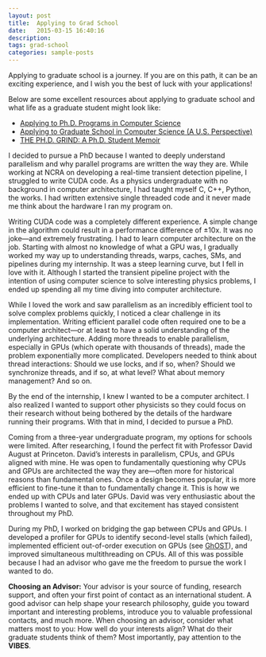 ```yaml
---
layout: post
title:  Applying to Grad School
date:   2015-03-15 16:40:16
description: 
tags: grad-school
categories: sample-posts
---
```


Applying to graduate school is a journey. If you are on this path, it can be an exciting experience, and I wish you the best of luck with your applications!

Below are some excellent resources about applying to graduate school and what life as a graduate student might look like:

<ul>
    <li><a href="https://www.cs.cmu.edu/~harchol/gradschooltalk.pdf">Applying to Ph.D. Programs in Computer Science</a></li>
    <li><a href="https://cseweb.ucsd.edu/~wgg/grad-school.html">Applying to Graduate School in Computer Science (A U.S. Perspective)</a></li>
    <li><a href="https://shuyuej.com/resources/The-PhD-Grind.pdf">THE PH.D. GRIND: A Ph.D. Student Memoir</a></li>
</ul>

I decided to pursue a PhD because I wanted to deeply understand parallelism and why parallel programs are written the way they are. While working at NCRA on developing a real-time transient detection pipeline, I struggled to write CUDA code. As a physics undergraduate with no background in computer architecture, I had taught myself C, C++, Python, the works. I had written extensive single threaded code and it never made me think about the hardware I ran my program on. 

Writing CUDA code was a completely different experience. A simple change in the algorithm could result in a performance difference of ±10x. It was no joke—and extremely frustrating. I had to learn computer architecture on the job. Starting with almost no knowledge of what a GPU was, I gradually worked my way up to understanding threads, warps, caches, SMs, and pipelines during my internship. It was a steep learning curve, but I fell in love with it. Although I started the transient pipeline project with the intention of using computer science to solve interesting physics problems, I ended up spending all my time diving into computer architecture.

While I loved the work and saw parallelism as an incredibly efficient tool to solve complex problems quickly, I noticed a clear challenge in its implementation. Writing efficient parallel code often required one to be a computer architect—or at least to have a solid understanding of the underlying architecture. Adding more threads to enable parallelism, especially in GPUs (which operate with thousands of threads), made the problem exponentially more complicated. Developers needed to think about thread interactions: Should we use locks, and if so, when? Should we synchronize threads, and if so, at what level? What about memory management? And so on.

By the end of the internship, I knew I wanted to be a computer architect. I also realized I wanted to support other physicists so they could focus on their research without being bothered by the details of the hardware running their programs. With that in mind, I decided to pursue a PhD.

Coming from a three-year undergraduate program, my options for schools were limited. After researching, I found the perfect fit with Professor David August at Princeton. David’s interests in parallelism, CPUs, and GPUs aligned with mine. He was open to fundamentally questioning why CPUs and GPUs are architected the way they are—often more for historical reasons than fundamental ones. Once a design becomes popular, it is more efficient to fine-tune it than to fundamentally change it. This is how we ended up with CPUs and later GPUs. David was very enthusiastic about the problems I wanted to solve, and that excitement has stayed consistent throughout my PhD.

During my PhD, I worked on bridging the gap between CPUs and GPUs. I developed a profiler for GPUs to identify second-level stalls (which failed), implemented efficient out-of-order execution on GPUs (see <a href="https://liberty.cs.princeton.edu/Publications/isca24_ghost.pdf">GhOST</a>), and improved simultaneous multithreading on CPUs. All of this was possible because I had an advisor who gave me the freedom to pursue the work I wanted to do.


<strong>Choosing an Advisor:</strong> Your advisor is your source of funding, research support, and often your first point of contact as an international student. A good advisor can help shape your research philosophy, guide you toward important and interesting problems, introduce you to valuable professional contacts, and much more. When choosing an advisor, consider what matters most to you: How well do your interests align? What do their graduate students think of them? Most importantly, pay attention to the <strong>VIBES</strong>.



